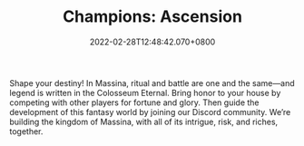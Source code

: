 ﻿---
title: "Champions: Ascension"
description: "Fight for glory in this play-to-earn adventure!"
lead: "Fight for glory in this play-to-earn adventure!"
date: 2022-02-28T12:48:42.070+0800
lastmod: 2022-02-28T12:48:42.070+0800
draft: false
featuredImage: ["100_champions-ascension.jpg"]
score: "891"
status: "Presale"
blockchain: ["Ethereum"]
nft_support: "Yes"
free_to_play: "NFT"
play_to_earn: ["NFT","Crypto"]
website: "https://championsascension.com/?utm_source=PlayToEarn.net&utm_medium=organic&utm_campaign=gamepage"
twitter: "https://twitter.com/ChampionsP2E"
discord: "https://discord.com/invite/championsascension"
telegram: 
github: 
youtube: "https://www.youtube.com/channel/UCghQ5trxSsD2ryMLiwGr3XA"
twitch: 
facebook: 
instagram: "https://www.instagram.com/championsp2e/"
reddit: "https://www.reddit.com/r/ChampionsAscension/"
medium: "https://medium.com/@ChampionsP2E"
steam: 
gitbook: 
googleplay: 
appstore: 

  
    
categories: ["games"]
games: ["Action","RPG","Turn-based"]
toc: false
pinned: false
weight: 
---
Shape your destiny! In Massina, ritual and battle are one and the same—and legend is written in the Colosseum Eternal. Bring honor to your house by competing with other players for fortune and glory. Then guide the development of this fantasy world by joining our Discord community. We’re building the kingdom of Massina, with all of its intrigue, risk, and riches, together.